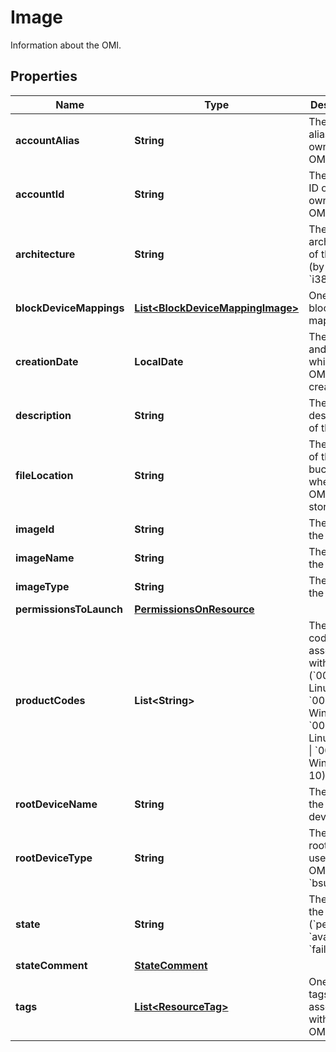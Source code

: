 

# Image

Information about the OMI.

## Properties

| Name | Type | Description | Notes |
|------------ | ------------- | ------------- | -------------|
|**accountAlias** | **String** | The account alias of the owner of the OMI. |  [optional] |
|**accountId** | **String** | The account ID of the owner of the OMI. |  [optional] |
|**architecture** | **String** | The architecture of the OMI (by default, &#x60;i386&#x60;). |  [optional] |
|**blockDeviceMappings** | [**List&lt;BlockDeviceMappingImage&gt;**](BlockDeviceMappingImage.md) | One or more block device mappings. |  [optional] |
|**creationDate** | **LocalDate** | The date and time at which the OMI was created. |  [optional] |
|**description** | **String** | The description of the OMI. |  [optional] |
|**fileLocation** | **String** | The location of the bucket where the OMI files are stored. |  [optional] |
|**imageId** | **String** | The ID of the OMI. |  [optional] |
|**imageName** | **String** | The name of the OMI. |  [optional] |
|**imageType** | **String** | The type of the OMI. |  [optional] |
|**permissionsToLaunch** | [**PermissionsOnResource**](PermissionsOnResource.md) |  |  [optional] |
|**productCodes** | **List&lt;String&gt;** | The product code associated with the OMI (&#x60;0001&#x60; Linux/Unix \\| &#x60;0002&#x60; Windows \\| &#x60;0004&#x60; Linux/Oracle \\| &#x60;0005&#x60; Windows 10). |  [optional] |
|**rootDeviceName** | **String** | The name of the root device. |  [optional] |
|**rootDeviceType** | **String** | The type of root device used by the OMI (always &#x60;bsu&#x60;). |  [optional] |
|**state** | **String** | The state of the OMI (&#x60;pending&#x60; \\| &#x60;available&#x60; \\| &#x60;failed&#x60;). |  [optional] |
|**stateComment** | [**StateComment**](StateComment.md) |  |  [optional] |
|**tags** | [**List&lt;ResourceTag&gt;**](ResourceTag.md) | One or more tags associated with the OMI. |  [optional] |



